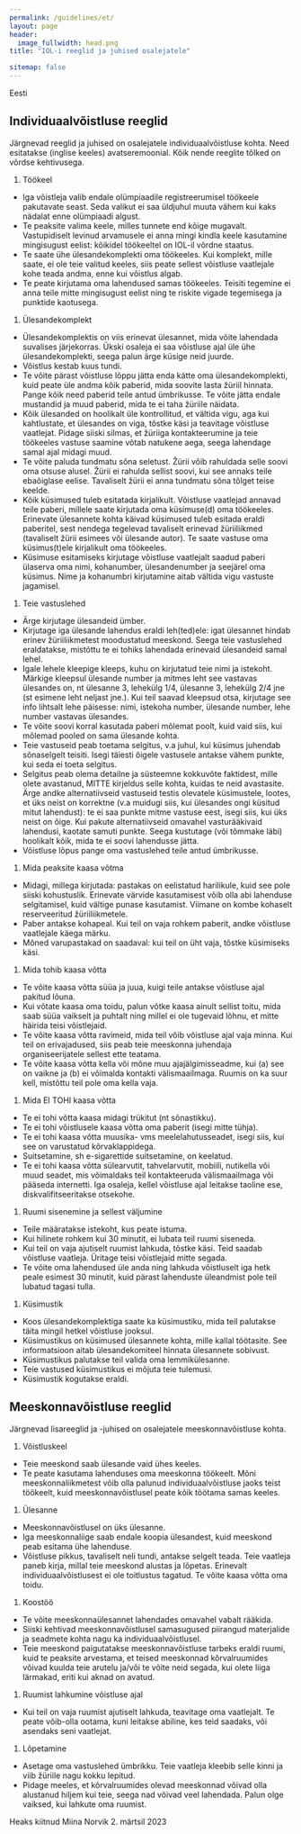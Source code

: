 ```yaml
---
permalink: /guidelines/et/
layout: page
header:
  image_fullwidth: head.png
title: "IOL-i reeglid ja juhised osalejatele"

sitemap: false
---
```


Eesti

## Individuaalvõistluse reeglid

Järgnevad reeglid ja juhised on osalejatele individuaalvõistluse kohta. Need esitatakse (inglise keeles) avatseremoonial. Kõik nende reeglite tõlked on võrdse kehtivusega.

1. Töökeel
  * Iga võistleja valib endale olümpiaadile registreerumisel töökeele pakutavate seast. Seda valikut ei saa üldjuhul muuta vähem kui kaks nädalat enne olümpiaadi algust.
  * Te peaksite valima keele, milles tunnete end kõige mugavalt. Vastupidiselt levinud arvamusele ei anna mingi kindla keele kasutamine mingisugust eelist: kõikidel töökeeltel on IOL-il võrdne staatus.
  * Te saate ühe ülesandekomplekti oma töökeeles. Kui komplekt, mille saate, ei ole teie valitud keeles, siis peate sellest võistluse vaatlejale kohe teada andma, enne kui võistlus algab.
  * Te peate kirjutama oma lahendused samas töökeeles. Teisiti tegemine ei anna teile mitte mingisugust eelist ning te riskite vigade tegemisega ja punktide kaotusega.
1. Ülesandekomplekt
  * Ülesandekomplektis on viis erinevat ülesannet, mida võite lahendada suvalises järjekorras. Ükski osaleja ei saa võistluse ajal üle ühe ülesandekomplekti, seega palun ärge küsige neid juurde.
  * Võistlus kestab kuus tundi.
  * Te võite pärast võistluse lõppu jätta enda kätte oma ülesandekomplekti, kuid peate üle andma kõik paberid, mida soovite lasta žüriil hinnata. Pange kõik need paberid  teile antud ümbrikusse. Te võite jätta endale mustandid ja muud paberid, mida te ei taha žüriile näidata.
  * Kõik ülesanded on hoolikalt üle kontrollitud, et vältida vigu, aga kui kahtlustate, et ülesandes on viga, tõstke käsi ja teavitage võistluse vaatlejat. Pidage siiski silmas, et žüriiga kontakteerumine ja teie töökeeles vastuse saamine võtab natukene aega, seega lahendage samal ajal midagi muud.
  * Te võite paluda tundmatu sõna seletust. Žürii võib rahuldada selle soovi oma otsuse alusel. Žürii ei rahulda sellist soovi, kui see annaks teile ebaõiglase eelise. Tavaliselt žürii ei anna tundmatu sõna tõlget teise keelde.  
  * Kõik küsimused tuleb esitatada kirjalikult. Võistluse vaatlejad annavad teile paberi, millele saate kirjutada oma küsimuse(d) oma töökeeles. Erinevate ülesannete kohta käivad küsimused tuleb esitada eraldi paberitel, sest nendega tegelevad tavaliselt erinevad žüriiliikmed (tavaliselt žürii esimees või ülesande autor). Te saate vastuse oma küsimus(t)ele kirjalikult oma töökeeles. 
  * Küsimuse esitamiseks kirjutage võistluse vaatlejalt saadud paberi ülaserva oma nimi, kohanumber, ülesandenumber ja seejärel oma küsimus. Nime ja kohanumbri kirjutamine aitab vältida vigu vastuste jagamisel.
1. Teie vastuslehed
  * Ärge kirjutage ülesandeid ümber.
  * Kirjutage iga ülesande lahendus eraldi leh(ted)ele: igat ülesannet hindab erinev žüriiliikmetest moodustatud meeskond. Seega teie vastuslehed eraldatakse, mistõttu te ei tohiks lahendada erinevaid ülesandeid samal lehel.
  * Igale lehele kleepige kleeps, kuhu on kirjutatud teie nimi ja istekoht. Märkige kleepsul ülesande number ja mitmes leht see vastavas ülesandes on, nt ülesanne 3, lehekülg 1/4, ülesanne 3, lehekülg 2/4 jne (st esimene leht neljast jne.). Kui teil saavad kleepsud otsa, kirjutage see info lihtsalt lehe päisesse: nimi, istekoha number, ülesande number, lehe number vastavas ülesandes.
  * Te võite soovi korral kasutada paberi mõlemat poolt, kuid vaid siis, kui mõlemad pooled on sama ülesande kohta.
  * Teie vastuseid peab toetama selgitus, v.a juhul, kui küsimus juhendab sõnaselgelt teisiti. Isegi täiesti õigele vastusele antakse vähem punkte, kui seda ei toeta selgitus.
  * Selgitus peab olema detailne ja süsteemne kokkuvõte faktidest, mille olete avastanud, MITTE kirjeldus selle kohta, kuidas te neid avastasite. Ärge andke alternatiivseid vastuseid testis olevatele küsimustele, lootes, et üks neist on korrektne (v.a muidugi siis, kui ülesandes ongi küsitud mitut lahendust): te ei saa punkte mitme vastuse eest, isegi siis, kui üks neist on õige. Kui pakute alternatiivseid omavahel vasturääkivaid lahendusi, kaotate samuti punkte. Seega kustutage (või tõmmake läbi) hoolikalt kõik, mida te ei soovi lahendusse jätta.
  * Võistluse lõpus pange oma vastuslehed teile antud ümbrikusse.
1. Mida peaksite kaasa võtma
  * Midagi, millega kirjutada: pastakas on eelistatud harilikule, kuid see pole siiski kohustuslik. Erinevate värvide kasutamisest võib olla abi lahenduse selgitamisel, kuid vältige punase kasutamist. Viimane on kombe kohaselt reserveeritud žüriiliikmetele.
  * Paber antakse kohapeal. Kui teil on vaja rohkem paberit, andke võistluse vaatlejale käega märku.
  * Mõned varupastakad on saadaval: kui teil on üht vaja, tõstke küsimiseks käsi.
1. Mida tohib kaasa võtta
  * Te võite kaasa võtta süüa ja juua, kuigi teile antakse võistluse ajal pakitud lõuna.
  * Kui võtate kaasa oma toidu, palun võtke kaasa ainult sellist toitu, mida saab süüa vaikselt ja puhtalt ning millel ei ole tugevaid lõhnu, et mitte häirida teisi võistlejaid.
  * Te võite kaasa võtta ravimeid, mida teil võib võistluse ajal vaja minna. Kui teil on erivajadused, siis peab teie meeskonna juhendaja organiseerijatele sellest ette teatama.
  * Te võite kaasa võtta kella või mõne muu ajajälgimisseadme, kui (a) see on vaikne ja (b) ei võimalda kontakti välismaailmaga. Ruumis on ka suur kell, mistõttu teil pole oma kella vaja.
1. Mida EI TOHI kaasa võtta
  * Te ei tohi võtta kaasa midagi trükitut (nt sõnastikku). 
  * Te ei tohi võistlusele kaasa võtta oma paberit (isegi mitte tühja).
  * Te ei tohi kaasa võtta muusika- vms meelelahutusseadet, isegi siis, kui see on varustatud kõrvaklappidega.
  * Suitsetamine, sh e-sigarettide suitsetamine, on keelatud.
  * Te ei tohi kaasa võtta sülearvutit, tahvelarvutit, mobiili, nutikella või muud seadet, mis võimaldaks teil kontakteeruda välismaailmaga või pääseda internetti. Iga osaleja, kellel võistluse ajal leitakse taoline ese, diskvalifitseeritakse otsekohe.
1. Ruumi sisenemine ja sellest väljumine
  * Teile määratakse istekoht, kus peate istuma.
  * Kui hilinete rohkem kui 30 minutit, ei lubata teil ruumi siseneda.
  * Kui teil on vaja ajutiselt ruumist lahkuda, tõstke käsi. Teid saadab võistluse vaatleja. Üritage teisi võistlejaid mitte segada.
  * Te võite oma lahendused üle anda ning lahkuda võistluselt iga hetk peale esimest 30 minutit, kuid pärast lahenduste üleandmist pole teil lubatud tagasi tulla.
1. Küsimustik
  * Koos ülesandekomplektiga saate ka küsimustiku, mida teil palutakse täita mingil hetkel võistluse jooksul.
  * Küsimustikus on küsimused ülesannete kohta, mille kallal töötasite. See informatsioon aitab ülesandekomiteel hinnata ülesannete sobivust.
  * Küsimustikus palutakse teil valida oma lemmikülesanne.
  * Teie vastused küsimustikus ei mõjuta teie tulemusi.
  * Küsimustik kogutakse eraldi.

## Meeskonnavõistluse reeglid

Järgnevad lisareeglid ja -juhised on osalejatele meeskonnavõistluse kohta.

1. Võistluskeel
  * Teie meeskond saab ülesande vaid ühes keeles.
  * Te peate kasutama lahenduses oma meeskonna töökeelt. Mõni meeskonnaliikmetest võib olla palunud individuaalvõistluse jaoks teist töökeelt, kuid meeskonnavõistlusel peate kõik töötama samas keeles.
1. Ülesanne
  * Meeskonnavõistlusel on üks ülesanne.
  * Iga meeskonnaliige saab endale koopia ülesandest, kuid meeskond peab esitama ühe lahenduse.
  * Võistluse pikkus, tavaliselt neli tundi, antakse selgelt teada. Teie vaatleja paneb kirja, millal teie meeskond alustas ja lõpetas. Erinevalt individuaalvõistlusest ei ole toitlustus tagatud. Te võite kaasa võtta oma toidu.
1. Koostöö
  * Te võite meeskonnaülesannet lahendades omavahel vabalt rääkida.
  * Siiski kehtivad meeskonnavõistlusel samasugused piirangud materjalide ja seadmete kohta nagu ka individuaalvõistlusel.
  * Teie meeskond paigutatakse meeskonnavõistluse tarbeks eraldi ruumi, kuid te peaksite arvestama, et teised meeskonnad kõrvalruumides võivad kuulda teie arutelu ja/või te võite neid segada, kui olete liiga lärmakad, eriti kui aknad on avatud.
1. Ruumist lahkumine võistluse ajal
  * Kui teil on vaja ruumist ajutiselt lahkuda, teavitage oma vaatlejalt. Te peate võib-olla ootama, kuni leitakse abiline, kes teid saadaks, või asendaks seni vaatlejat.
1. Lõpetamine
  * Asetage oma vastuslehed ümbrikku. Teie vaatleja kleebib selle kinni ja viib žüriile nagu kokku lepitud.
  * Pidage meeles, et kõrvalruumides olevad meeskonnad võivad olla alustanud hiljem kui teie, seega nad võivad veel lahendada. Palun olge vaiksed, kui lahkute oma ruumist.

Heaks kiitnud Miina Norvik 2. märtsil 2023